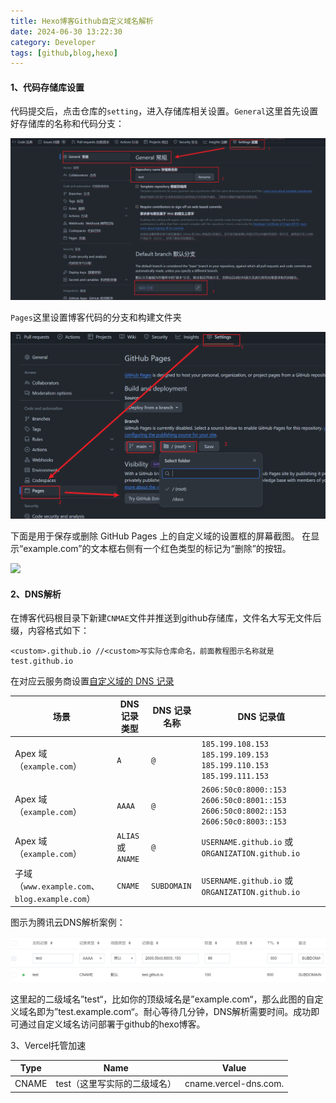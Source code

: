 ```yaml
---
title: Hexo博客Github自定义域名解析
date: 2024-06-30 13:22:30
category: Developer
tags: [github,blog,hexo]
---
```


#### 1、代码存储库设置

代码提交后，点击仓库的`setting`，进入存储库相关设置。`General`这里首先设置好存储库的名称和代码分支：

![github常规设置](source/assets/githubpages-setting.png)

`Pages`这里设置博客代码的分支和构建文件夹

![github-Pages设置](source/assets/githubpages-setting1.png)

下面是用于保存或删除 GitHub Pages 上的自定义域的设置框的屏幕截图。 在显示“example.com”的文本框右侧有一个红色类型的标记为“删除”的按钮。

![](https://docs.github.com/assets/cb-54199/images/help/pages/remove-custom-domain.png)

#### 2、DNS解析

在博客代码根目录下新建`CNMAE`文件并推送到github存储库，文件名大写无文件后缀，内容格式如下：

```
<custom>.github.io //<custom>写实际仓库命名，前面教程图示名称就是test.github.io
```

在对应云服务商设置[自定义域的 DNS 记录](https://docs.github.com/zh/pages/configuring-a-custom-domain-for-your-github-pages-site/managing-a-custom-domain-for-your-github-pages-site#dns-records-for-your-custom-domain)

| 场景                                            | DNS 记录类型       | DNS 记录名称 | DNS 记录值                                                   |
| ----------------------------------------------- | ------------------ | ------------ | ------------------------------------------------------------ |
| Apex 域 （`example.com`）                       | `A`                | `@`          | `185.199.108.153` `185.199.109.153` `185.199.110.153` `185.199.111.153` |
| Apex 域 （`example.com`）                       | `AAAA`             | `@`          | `2606:50c0:8000::153` `2606:50c0:8001::153` `2606:50c0:8002::153` `2606:50c0:8003::153` |
| Apex 域 （`example.com`）                       | `ALIAS` 或 `ANAME` | `@`          | `USERNAME.github.io` 或 `ORGANIZATION.github.io`             |
| 子域 （`www.example.com`、 `blog.example.com`） | `CNAME`            | `SUBDOMAIN`  | `USERNAME.github.io` 或 `ORGANIZATION.github.io`             |

图示为腾讯云DNS解析案例：

![tx-dns](source/assets/tx-dns.png)

这里起的二级域名”test“，比如你的顶级域名是”example.com“，那么此图的自定义域名即为”test.example.com“。耐心等待几分钟，DNS解析需要时间。成功即可通过自定义域名访问部署于github的hexo博客。

3、Vercel托管加速

| Type  | Name                         |         Value         |
| ----- | ---------------------------- | :-------------------: |
| CNAME | test（这里写实际的二级域名） | cname.vercel-dns.com. |

